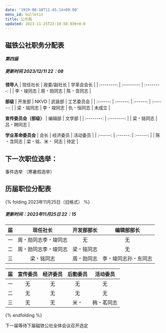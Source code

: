 ```yaml
---
date: '1919-08-10T11:45:14+09:00'
menu_id: bulletin
title: 公示板
updated: 2023-11-25T22:10:58.936+8:0
---
```

## 磁铁公社职务分配表

#### ***第四届***

##### 更新时间 2023/12/11 22：08

**领导人**
|  现任社长  | 政委/副社长 | 学革会会长 |
| :--------: | :--------: | :--------: |
| 李﹡竣同志 |   周﹡勋同志   | 陈﹡含同志 |

**部级**
| 开发部 | NKVD | 武装部 | 工艺委员会 |
| :------: | :------: | :------: | :------: |
|   梁﹡铭同志   |   李﹡竣同志   |   仇﹡恒同志   |   未成立   |

**宣传委员会（部级）**
|  编辑部  | 文学部 |
| :--------: | :--------: |
| 梁﹡铭同志 |   吕﹡朔同志   |

**学业革命委员会**
| 会长 | 经济委员 | 活动委员 |
| :------: | :------: | :------: |
|   陈﹡含同志   |   梁﹡铭、米﹡ 同志   |   待定   |

## 下一次职位选举：

事件选举
（寒暑假选举）

## 历届职位分配表

{% folding 2023年11月25日（旧格式） %}
##### 更新时间：2023年11月25日 22：15

| 届 |       现任社长       | 开发部部长 |      编辑部部长      |
| :-: | :------------------: | :--------: | :------------------: |
| 一 | 周﹡勋同志李﹡竣同志 |     无     |          无          |
| 二 | 周﹡勋同志李﹡竣同志 | 梁﹡铭同志 |          无          |
| 三 |      梁﹡铭同志      | 周﹡勋同志 | 李﹡竣同志孙﹡东同志 |

| 届 | 宣传委员 | 经济委员 | 后勤委员 |  活动委员  |
| :-: | :------: | :------: | :------: | :--------: |
| 一 |    无    |    无    |    无    |     无     |
| 二 |    无    |    无    |    无    |     无     |
| 三 |    无    |    无    |   米﹡   | 韩﹡茗同志 |

{% endfolding %}

下一届等待下届磁铁公社全体会议召开选定
